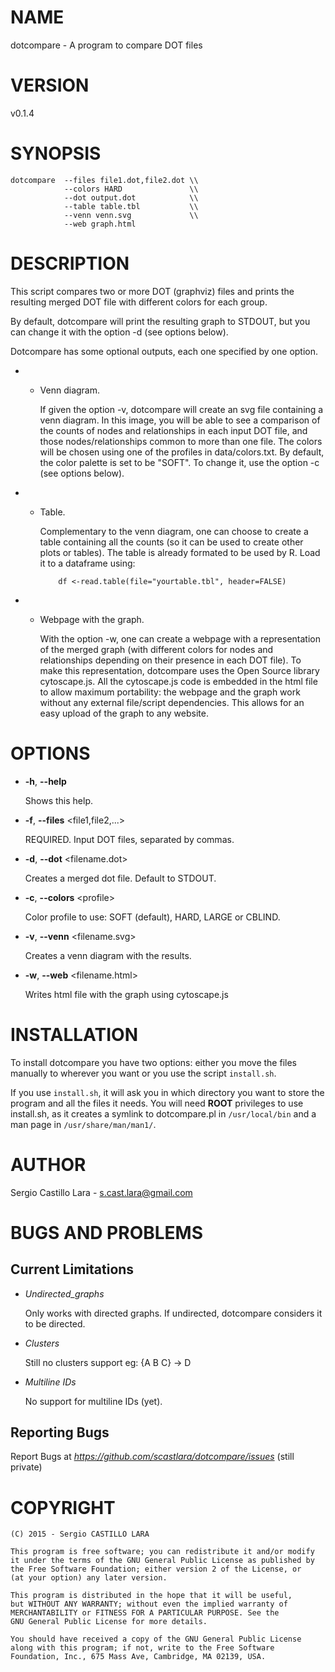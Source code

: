# NAME

dotcompare - A program to compare DOT files

# VERSION

v0.1.4

# SYNOPSIS

    dotcompare  --files file1.dot,file2.dot \\  
                --colors HARD               \\   
                --dot output.dot            \\   
                --table table.tbl           \\ 
                --venn venn.svg             \\ 
                --web graph.html               

# DESCRIPTION

This script compares two or more DOT (graphviz) files and 
prints the resulting merged DOT file with different 
colors for each group. 

By default, dotcompare will print the resulting graph to
STDOUT, but you can change it with the option -d (see options below).

Dotcompare has some optional outputs, each one specified by one 
option.

- - Venn diagram. 

    If given the option -v, dotcompare will create an
    svg file containing a venn diagram. In this image, you will be able to see
    a comparison of the counts of nodes and relationships in each input DOT file,
    and those nodes/relationships common to more than one file. The colors will be
    chosen using one of the profiles in data/colors.txt. By default, the color palette
    is set to be "SOFT". To change it, use the option -c (see options below).

- - Table. 

    Complementary to the venn diagram, one can choose to create a 
    table containing all the counts (so it can be used to create other plots or tables). The 
    table is already formated to be used by R. Load it to a dataframe using:

            df <-read.table(file="yourtable.tbl", header=FALSE)

- - Webpage with the graph. 

    With the option -w, one can create a webpage
    with a representation of the merged graph (with different colors for nodes and 
    relationships depending on their presence in each DOT file). To make this representation,
    dotcompare uses the Open Source library cytoscape.js. All the cytoscape.js code is
    embedded in the html file to allow maximum portability: the webpage and the graph work
    without any external file/script dependencies. This allows for an easy upload of the graph
    to any website.

# OPTIONS

- **-h**, **--help**               

    Shows this help. 

- **-f**, **--files** &lt;file1,file2,...>

    REQUIRED. Input DOT files, separated by commas.    

- **-d**, **--dot** &lt;filename.dot>

    Creates a merged dot file. Default to STDOUT.

- **-c**, **--colors** &lt;profile>

    Color profile to use: SOFT (default), HARD, LARGE or CBLIND.

- **-v**, **--venn** &lt;filename.svg>

    Creates a venn diagram with the results. 

- **-w**, **--web** &lt;filename.html>

    Writes html file with the graph using cytoscape.js

# INSTALLATION
To install dotcompare you have two options: either you move the files manually to wherever you want or you use the script `install.sh`. 

If you use `install.sh`, it will ask you in which directory you want to store the program and all the files it needs. You will need **ROOT** privileges to use install.sh, as it creates a symlink to dotcompare.pl in `/usr/local/bin` and a man page in `/usr/share/man/man1/`.

# AUTHOR

Sergio Castillo Lara - s.cast.lara@gmail.com

# BUGS AND PROBLEMS

## Current Limitations

- _Undirected\_graphs_ 

    Only works with directed graphs. If undirected, 
    dotcompare considers it to be directed.

- _Clusters_ 

    Still no clusters support eg: {A B C} -> D

- _Multiline IDs_ 

    No support for multiline IDs (yet).

## Reporting Bugs

Report Bugs at _https://github.com/scastlara/dotcompare/issues_ (still private)

# COPYRIGHT 

    (C) 2015 - Sergio CASTILLO LARA

    This program is free software; you can redistribute it and/or modify
    it under the terms of the GNU General Public License as published by
    the Free Software Foundation; either version 2 of the License, or
    (at your option) any later version.

    This program is distributed in the hope that it will be useful,
    but WITHOUT ANY WARRANTY; without even the implied warranty of
    MERCHANTABILITY or FITNESS FOR A PARTICULAR PURPOSE. See the
    GNU General Public License for more details.

    You should have received a copy of the GNU General Public License
    along with this program; if not, write to the Free Software
    Foundation, Inc., 675 Mass Ave, Cambridge, MA 02139, USA.
